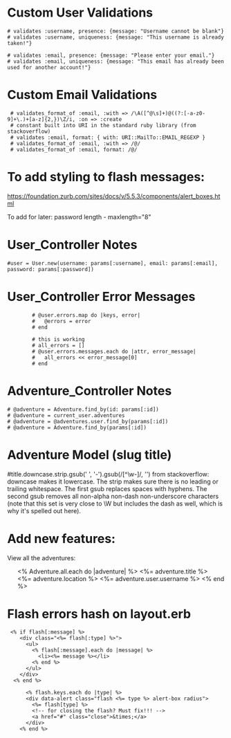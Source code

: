 # Custom User Validations    
    # validates :username, presence: {message: "Username cannot be blank"}
    # validates :username, uniqueness: {message: "This username is already taken!"}

    # validates :email, presence: {message: "Please enter your email."}
    # validates :email, uniqueness: {message: "This email has already been used for another account!"}

# Custom Email Validations
     # validates_format_of :email, :with => /\A([^@\s]+)@((?:[-a-z0-9]+\.)+[a-z]{2,})\Z/i, :on => :create
     # constant built into URI in the standard ruby library (from stackoverflow)
     # validates :email, format: { with: URI::MailTo::EMAIL_REGEXP }
     # validates_format_of :email, :with => /@/ 
     # validates_format_of :email, format: /@/

# To add styling to flash messages:
https://foundation.zurb.com/sites/docs/v/5.5.3/components/alert_boxes.html

To add for later:
password length - maxlength="8"

# User_Controller Notes
    #user = User.new(username: params[:username], email: params[:email], password: params[:password])
    
# User_Controller Error Messages
            # @user.errors.map do |keys, error|
            #   @errors = error
            # end

            # this is working
            # all_errors = []
            # @user.errors.messages.each do |attr, error_message|
            #   all_errors << error_message[0]
            # end

# Adventure_Controller Notes
    # @adventure = Adventure.find_by(id: params[:id])
    # @adventure = current_user.adventures
    # @adventure = @adventures.user.find_by(params[:id])
    # @adventure = Adventure.find_by(params[:id])

# Adventure Model (slug title)
  #title.downcase.strip.gsub(' ', '-').gsub(/[^\w-]/, '')
  from stackoverflow: downcase makes it lowercase. The strip makes sure there is no leading or trailing whitespace. The first gsub replaces spaces with hyphens. The second gsub removes all non-alpha non-dash non-underscore characters (note that this set is very close to \W but includes the dash as well, which is why it's spelled out here).

# Add new features:
View all the adventures:
<ul>
   <%  Adventure.all.each do |adventure| %>
   <%=  adventure.title %><br>
   <%=  adventure.location %>
   <%= adventure.user.username %>
   <% end %>
  </ul>

# Flash errors hash on layout.erb
     <% if flash[:message] %>
        <div class="<%= flash[:type] %>">
          <ul>
            <% flash[:message].each do |message| %>
              <li><%= message %></li>
            <% end %>
          </ul>
        </div>
      <% end %>

          <% flash.keys.each do |type| %>
          <div data-alert class="flash <%= type %> alert-box radius">
            <%= flash[type] %>
            <!-- for closing the flash? Must fix!!! -->
            <a href="#" class="close">&times;</a>
          </div>
        <% end %>
